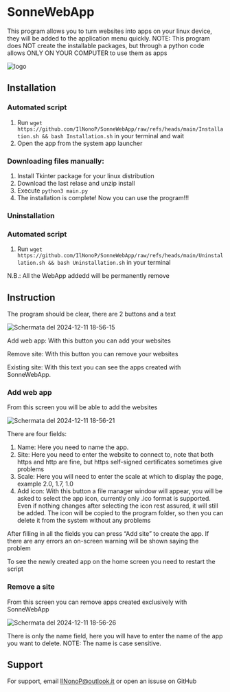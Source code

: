 # SonneWebApp
This program allows you to turn websites into apps on your linux device, they will be added to the application menu quickly. NOTE: This program does NOT create the installable packages, but through a python code allows ONLY ON YOUR COMPUTER to use them as apps

![logo](https://github.com/user-attachments/assets/af5e6f1b-2139-4885-8934-c4c76e9fd933)


## Installation
### Automated script
1) Run ```wget https://github.com/IlNonoP/SonneWebApp/raw/refs/heads/main/Installation.sh && bash Installation.sh``` in your terminal and wait
2) Open the app from the system app launcher

### Downloading files manually:

1) Install Tkinter package for your linux distribution
2) Download the last relase and unzip install
3) Execute ```python3 main.py```
4) The installation is complete! Now you can use the program!!!

### Uninstallation
### Automated script
1) Run ```wget https://github.com/IlNonoP/SonneWebApp/raw/refs/heads/main/Uninstallation.sh && bash Uninstallation.sh``` in your terminal

N.B.: All the WebApp addedd will be permanently remove

## Instruction
The program should be clear, there are 2 buttons and a text

![Schermata del 2024-12-11 18-56-15](https://github.com/user-attachments/assets/e5549694-abf5-4b33-b5d7-df08e0caae6e)



Add web app: With this button you can add your websites

Remove site: With this button you can remove your websites

Existing site: With this text you can see the apps created with SonneWebApp.

### Add web app
From this screen you will be able to add the websites

![Schermata del 2024-12-11 18-56-21](https://github.com/user-attachments/assets/6ce73ea0-8980-45ef-aa59-2ec3258d47f1)



There are four fields:
1) Name: Here you need to name the app.
2) Site: Here you need to enter the website to connect to, note that both https and http are fine, but https self-signed certificates sometimes give problems
3) Scale: Here you will need to enter the scale at which to display the page, example 2.0, 1.7, 1.0
4) Add icon: With this button a file manager window will appear, you will be asked to select the app icon, currently only .ico format is supported. Even if nothing changes after selecting the icon rest assured, it will still be added. The icon will be copied to the program folder, so then you can delete it from the system without any problems

After filling in all the fields you can press “Add site” to create the app. If there are any errors an on-screen warning will be shown saying the problem

To see the newly created app on the home screen you need to restart the script

### Remove a site
From this screen you can remove apps created exclusively with SonneWebApp

![Schermata del 2024-12-11 18-56-26](https://github.com/user-attachments/assets/dd108131-c929-4f24-a1ef-68bf78b1961b)



There is only the name field, here you will have to enter the name of the app you want to delete. NOTE: The name is case sensitive.
## Support

For support, email IlNonoP@outlook.it or open an issuse on GitHub

